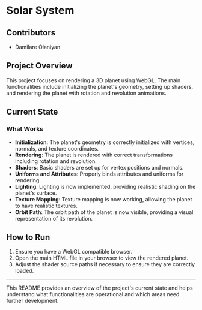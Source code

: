 # Solar System

## Contributors
- Damilare Olaniyan

## Project Overview
This project focuses on rendering a 3D planet using WebGL. The main functionalities include initializing the planet's geometry, setting up shaders, and rendering the planet with rotation and revolution animations.

## Current State
### What Works
- **Initialization**: The planet's geometry is correctly initialized with vertices, normals, and texture coordinates.
- **Rendering**: The planet is rendered with correct transformations including rotation and revolution.
- **Shaders**: Basic shaders are set up for vertex positions and normals.
- **Uniforms and Attributes**: Properly binds attributes and uniforms for rendering.
- **Lighting**: Lighting is now implemented, providing realistic shading on the planet's surface.
- **Texture Mapping**: Texture mapping is now working, allowing the planet to have realistic textures.
- **Orbit Path**: The orbit path of the planet is now visible, providing a visual representation of its revolution.

## How to Run
1. Ensure you have a WebGL compatible browser.
2. Open the main HTML file in your browser to view the rendered planet.
3. Adjust the shader source paths if necessary to ensure they are correctly loaded.

---

This README provides an overview of the project's current state and helps understand what functionalities are operational and which areas need further development.
